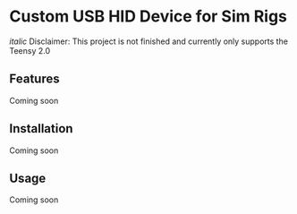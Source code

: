 # Custom USB HID Device for Sim Rigs

*italic* Disclaimer: This project is not finished and currently only supports the Teensy 2.0

## Features

Coming soon

## Installation

Coming soon

## Usage

Coming soon
